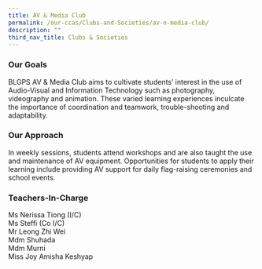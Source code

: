 ```yaml
---
title: AV & Media Club
permalink: /our-ccas/Clubs-and-Societies/av-n-media-club/
description: ""
third_nav_title: Clubs & Societies
---
```

### Our Goals

BLGPS AV & Media Club aims to cultivate students’ interest in the use of Audio-Visual and Information Technology such as photography, videography and animation. These varied learning experiences inculcate the importance of coordination and teamwork, trouble-shooting and adaptability.  
  

### Our Approach

In weekly sessions, students attend workshops and are also taught the use and maintenance of AV equipment. Opportunities for students to apply their learning include providing AV support for daily flag-raising ceremonies and school events.  
  

### Teachers-In-Charge

Ms Nerissa Tiong (I/C)  <br>
Ms Steffi (Co I/C)  <br>
Mr Leong Zhi Wei  <br>
Mdm Shuhada  <br>
Mdm Murni  <br>
Miss Joy Amisha Keshyap
